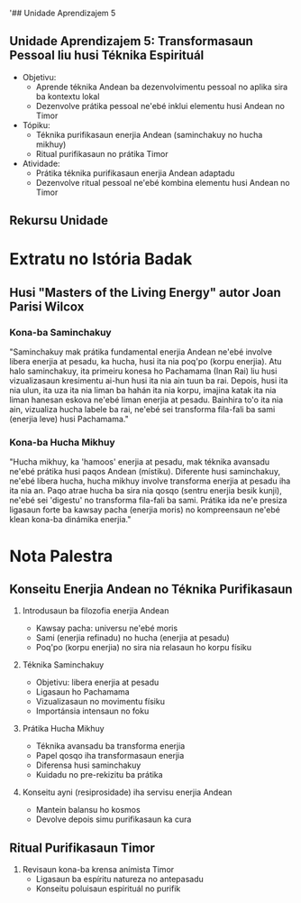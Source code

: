 '## Unidade Aprendizajem 5

## Unidade Aprendizajem 5: Transformasaun Pessoal liu husi Téknika Espirituál
- Objetivu:
  * Aprende téknika Andean ba dezenvolvimentu pessoal no aplika sira ba kontextu lokal
  * Dezenvolve prátika pessoal ne'ebé inklui elementu husi Andean no Timor
- Tópiku:
  * Téknika purifikasaun enerjia Andean (saminchakuy no hucha mikhuy)
  * Ritual purifikasaun no prátika Timor
- Atividade:
  * Prátika téknika purifikasaun enerjia Andean adaptadu
  * Dezenvolve ritual pessoal ne'ebé kombina elementu husi Andean no Timor

## Rekursu Unidade

# Extratu no Istória Badak

## Husi "Masters of the Living Energy" autor Joan Parisi Wilcox

### Kona-ba Saminchakuy

"Saminchakuy mak prátika fundamental enerjia Andean ne'ebé involve libera enerjia at pesadu, ka hucha, husi ita nia poq'po (korpu enerjia). Atu halo saminchakuy, ita primeiru konesa ho Pachamama (Inan Rai) liu husi vizualizasaun kresimentu ai-hun husi ita nia ain tuun ba rai. Depois, husi ita nia ulun, ita uza ita nia liman ba hahán ita nia korpu, imajina katak ita nia liman hanesan eskova ne'ebé liman enerjia at pesadu. Bainhira to'o ita nia ain, vizualiza hucha labele ba rai, ne'ebé sei transforma fila-fali ba sami (enerjia leve) husi Pachamama."

### Kona-ba Hucha Mikhuy

"Hucha mikhuy, ka 'hamoos' enerjia at pesadu, mak téknika avansadu ne'ebé prátika husi paqos Andean (místiku). Diferente husi saminchakuy, ne'ebé libera hucha, hucha mikhuy involve transforma enerjia at pesadu iha ita nia an. Paqo atrae hucha ba sira nia qosqo (sentru enerjia besik kunji), ne'ebé sei 'digestu' no transforma fila-fali ba sami. Prátika ida ne'e presiza ligasaun forte ba kawsay pacha (enerjia moris) no kompreensaun ne'ebé klean kona-ba dinámika enerjia."

# Nota Palestra

## Konseitu Enerjia Andean no Téknika Purifikasaun

1. Introdusaun ba filozofia enerjia Andean
   - Kawsay pacha: universu ne'ebé moris
   - Sami (enerjia refinadu) no hucha (enerjia at pesadu)
   - Poq'po (korpu enerjia) no sira nia relasaun ho korpu físiku

2. Téknika Saminchakuy
   - Objetivu: libera enerjia at pesadu
   - Ligasaun ho Pachamama
   - Vizualizasaun no movimentu físiku
   - Importánsia intensaun no foku

3. Prátika Hucha Mikhuy
   - Téknika avansadu ba transforma enerjia
   - Papel qosqo iha transformasaun enerjia
   - Diferensa husi saminchakuy
   - Kuidadu no pre-rekizitu ba prátika

4. Konseitu ayni (resiprosidade) iha servisu enerjia Andean
   - Mantein balansu ho kosmos
   - Devolve depois simu purifikasaun ka cura

## Ritual Purifikasaun Timor

1. Revisaun kona-ba krensa anímista Timor
   - Ligasaun ba espíritu natureza no antepasadu
   - Konseitu poluisaun espirituál no purifik
